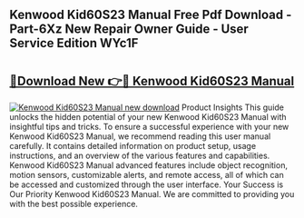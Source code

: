 ## Kenwood Kid60S23 Manual Free Pdf Download - Part-6Xz New Repair Owner Guide - User Service Edition WYc1F

# <h2><a href="http://cf12498.oget.top/?id=Kenwood+Kid60S23+Manual">🔗Download New 👉🔴 Kenwood Kid60S23 Manual</a></h2>

[![Kenwood Kid60S23 Manual new download](https://i.imgur.com/5g1atiW.png)](http://cf12498.oget.top/?id=Kenwood+Kid60S23+Manual)
Product Insights This guide unlocks the hidden potential of your new Kenwood Kid60S23 Manual with insightful tips and tricks. To ensure a successful experience with your new Kenwood Kid60S23 Manual, we recommend reading this user manual carefully. It contains detailed information on product setup, usage instructions, and an overview of the various features and capabilities. Kenwood Kid60S23 Manual advanced features include object recognition, motion sensors, customizable alerts, and remote access, all of which can be accessed and customized through the user interface. Your Success is Our Priority Kenwood Kid60S23 Manual. We are committed to providing you with the best possible experience.
